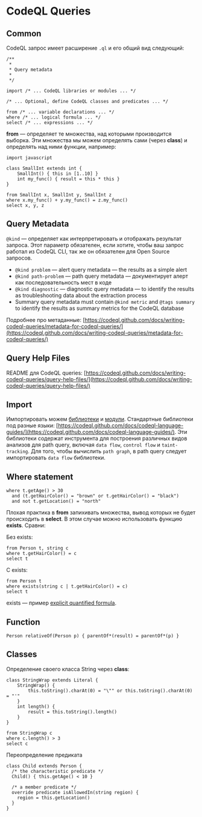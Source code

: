 # CodeQL Queries

## Common

CodeQL запрос имеет расширение `.ql` и его общий вид следующий:

```
/**
 *
 * Query metadata
 *
 */

import /* ... CodeQL libraries or modules ... */

/* ... Optional, define CodeQL classes and predicates ... */

from /* ... variable declarations ... */
where /* ... logical formula ... */
select /* ... expressions ... */
```

**from** — определяет те множества, над которыми производится выборка. Эти множества мы можем определять сами (через **class**) и определять над ними функции, например:

```
import javascript

class SmallInt extends int {
    SmallInt() { this in [1..10] }
    int my_func() { result = this * this }
}

from SmallInt x, SmallInt y, SmallInt z
where x.my_func() + y.my_func() = z.my_func()
select x, y, z
```

## Query Metadata

`@kind` — определяет как интерпретировать и отображать результат запроса. Этот параметр обязателен, если хотите, чтобы ваш запрос работал из CodeQL CLI, так же он обязателен для Open Source запросов.&#x20;

* `@kind problem` — alert query metadata — the results as a simple alert
* `@kind path-problem` — path query metadata — документирует алерт как последовательность мест в коде
* `@kind diagnostic` — diagnostic query metadata — to identify the results as troubleshooting data about the extraction process
* Summary query metadata must contain `@kind metric` and `@tags summary` to identify the results as summary metrics for the CodeQL database

Подробнее про метаданные: [https://codeql.github.com/docs/writing-codeql-queries/metadata-for-codeql-queries/](https://codeql.github.com/docs/writing-codeql-queries/metadata-for-codeql-queries/)

## Query Help Files

README для CodeQL queries: [https://codeql.github.com/docs/writing-codeql-queries/query-help-files/](https://codeql.github.com/docs/writing-codeql-queries/query-help-files/)

## Import

Импортировать можем [библиотеки](https://codeql.github.com/docs/ql-language-reference/modules/#library-modules) и [модули](https://codeql.github.com/docs/ql-language-reference/modules/#modules). Стандартные библиотеки под разные языки: [https://codeql.github.com/docs/codeql-language-guides/](https://codeql.github.com/docs/codeql-language-guides/). Эти библиотеки содержат инструмента для построения различных видов анализов для path query, включая `data flow`, `control flow` и `taint-tracking`. Для того, чтобы вычислить `path graph`, в path query следует импортировать `data flow` библиотеки.

## Where statement

```
where t.getAge() > 30
  and (t.getHairColor() = "brown" or t.getHairColor() = "black")
  and not t.getLocation() = "north"
```

Плохая практика в **from** запихивать множества, вывод которых не будет происходить в **select**. В этом случае можно использовать функцию **exists**. Сравни:

Без exists:

```
from Person t, string c
where t.getHairColor() = c
select t
```

С exists:

```
from Person t
where exists(string c | t.getHairColor() = c)
select t
```

exists — пример [explicit quantified formula](https://codeql.github.com/docs/ql-language-reference/formulas/#exists).

## Function

```
Person relativeOf(Person p) { parentOf*(result) = parentOf*(p) }
```

## Classes

Определение своего класса String через **class**:

```
class StringWrap extends Literal {
    StringWrap() {
        this.toString().charAt(0) = "\"" or this.toString().charAt(0) = "'"
    }
    int length() {
        result = this.toString().length()
    }
}

from StringWrap c
where c.length() > 3
select c
```

Переопределение предиката

```
class Child extends Person {
  /* the characteristic predicate */
  Child() { this.getAge() < 10 }

  /* a member predicate */
  override predicate isAllowedIn(string region) {
    region = this.getLocation()
  }
}
```
